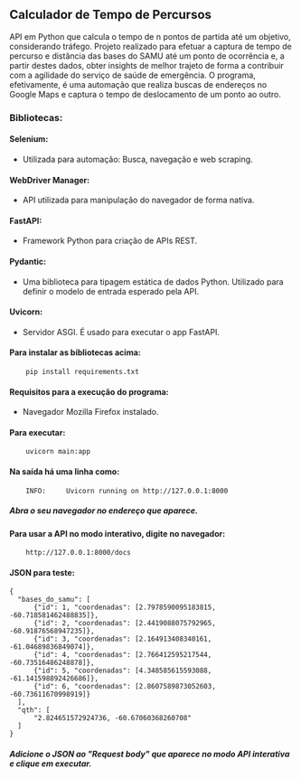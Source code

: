## Calculador de Tempo de Percursos
API em Python que calcula o tempo de n pontos de partida até um objetivo, considerando tráfego. Projeto realizado para efetuar a captura de tempo de percurso e distância das bases do SAMU até um ponto de ocorrência e, a partir destes dados, obter insights de melhor trajeto de forma a contribuir com a agilidade do serviço de saúde de emergência. O programa, efetivamente, é uma automação que realiza buscas de endereços no Google Maps e captura o tempo de deslocamento de um ponto ao outro.

### Bibliotecas:

#### Selenium: 
- Utilizada para automação: Busca, navegação e web scraping.

#### WebDriver Manager:
- API utilizada para manipulação do navegador de forma nativa.

#### FastAPI:
- Framework Python para criação de APIs REST.

#### Pydantic:
-  Uma biblioteca para tipagem estática de dados Python. Utilizado para definir o modelo de entrada esperado pela API.

#### Uvicorn:
- Servidor ASGI. É usado para executar o app FastAPI. 

#### Para instalar as bibliotecas acima:

        pip install requirements.txt
#### Requisitos para a execução do programa: 
- Navegador Mozilla Firefox instalado.

#### Para executar:

        uvicorn main:app     

#### Na saída há uma linha como: 
        INFO:     Uvicorn running on http://127.0.0.1:8000
##### Abra o seu navegador no endereço que aparece.

#### Para usar a API no modo interativo, digite no navegador:
        http://127.0.0.1:8000/docs 

#### JSON para teste:
    {
      "bases_do_samu": [
          {"id": 1, "coordenadas": [2.7978590095183815, -60.718581462488835]},
          {"id": 2, "coordenadas": [2.4419088075792965, -60.91876568947235]},
          {"id": 3, "coordenadas": [2.164913408340161, -61.04689836849074]},
          {"id": 4, "coordenadas": [2.766412595217544, -60.73516486248878]},
          {"id": 5, "coordenadas": [4.348585615593088, -61.141598892426686]},
          {"id": 6, "coordenadas": [2.8607589873052603, -60.73611670998919]}
      ],
      "qth": [
          "2.824651572924736, -60.67060368260708"
      ]
    }

##### Adicione o JSON ao "Request body" que aparece no modo API interativa e clique em executar.